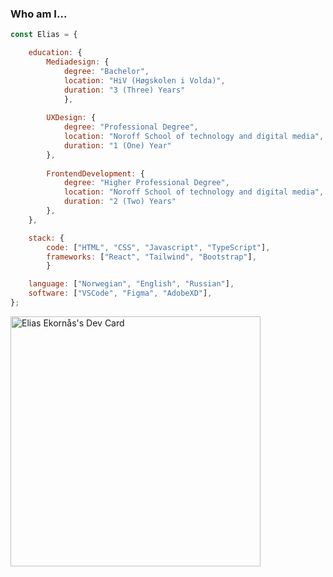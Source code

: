### Who am I...
```js
const Elias = {

    education: {
        Mediadesign: {
            degree: "Bachelor",
            location: "HiV (Høgskolen i Volda)",
            duration: "3 (Three) Years"
            },
            
        UXDesign: {
            degree: "Professional Degree",
            location: "Noroff School of technology and digital media",
            duration: "1 (One) Year"
        },
        
        FrontendDevelopment: {
            degree: "Higher Professional Degree",
            location: "Noroff School of technology and digital media",
            duration: "2 (Two) Years"
        },
    },

    stack: {
        code: ["HTML", "CSS", "Javascript", "TypeScript"],
        frameworks: ["React", "Tailwind", "Bootstrap"],
        }

    language: ["Norwegian", "English", "Russian"],
    software: ["VSCode", "Figma", "AdobeXD"],
};
```



<a href="https://app.daily.dev/eliasekorns"><img src="https://github.com/DrRuski/DrRuski/blob/main/devcard.svg" width="400" alt="Elias Ekornås's Dev Card"/></a>

